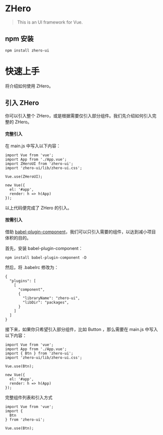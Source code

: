 # ZHero

> This is an UI framework for Vue.

## npm 安装
```
npm install zhero-ui
```

# 快速上手
将介绍如何使用 ZHero。

## 引入 ZHero
你可以引入整个 ZHero，或是根据需要仅引入部分组件。我们先介绍如何引入完整的 ZHero。

#### 完整引入
在 main.js 中写入以下内容：
```
import Vue from 'vue';
import App from './App.vue';
import ZHeroUI from 'zhero-ui';
import 'zhero-ui/lib/zhero-ui.css';

Vue.use(ZHeroUI);

new Vue({
  el: '#app',
  render: h => h(App)
});
```
以上代码便完成了 ZHero 的引入。

#### 按需引入
借助 [babel-plugin-component](https://github.com/QingWei-Li/babel-plugin-component)，我们可以只引入需要的组件，以达到减小项目体积的目的。

首先，安装 babel-plugin-component：
```
npm install babel-plugin-component -D
```
然后，将 .babelrc 修改为：
```
{
  "plugins": [
    [
      "component",
      {
        "libraryName": "zhero-ui",
        "libDir": "packages",
      }
    ]
  ]
}
```
接下来，如果你只希望引入部分组件，比如 Button ，那么需要在 main.js 中写入以下内容：
```
import Vue from 'vue';
import App from './App.vue';
import { Btn } from 'zhero-ui';
import 'zhero-ui/lib/zhero-ui.css';

Vue.use(Btn);

new Vue({
  el: '#app',
  render: h => h(App)
});
```
完整组件列表和引入方式
```
import Vue from 'vue';
import {
  Btn
} from 'zhero-ui';

Vue.use(Btn);
```
